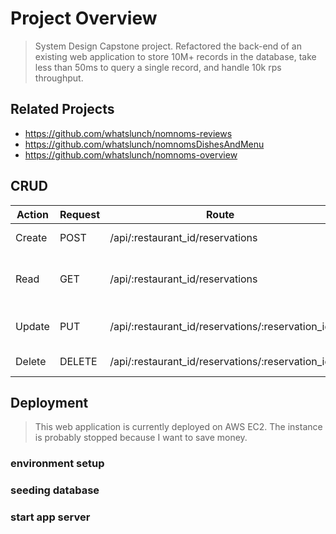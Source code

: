 # Project Overview

> System Design Capstone project. Refactored the back-end of an existing web application to store 10M+ records in the database, take less than 50ms to query a single record, and handle 10k rps throughput.

## Related Projects

  - https://github.com/whatslunch/nomnoms-reviews
  - https://github.com/whatslunch/nomnomsDishesAndMenu
  - https://github.com/whatslunch/nomnoms-overview

## CRUD

| Action        | Request       | Route            |  Purpose  |
| ------------- | -------------| ----------------| ---------------|
| Create        | POST          | /api/:restaurant_id/reservations | insert new reservation |
| Read          | GET           | /api/:restaurant_id/reservations | retrieve all reservations for a restaurant |
| Update        | PUT           | /api/:restaurant_id/reservations/:reservation_id | update an existing reservation |
| Delete        | DELETE        | /api/:restaurant_id/reservations/:reservation_id | delete a reservation |


## Deployment

> This web application is currently deployed on AWS EC2. The instance is probably stopped because I want to save money.

### environment setup
### seeding database
### start app server